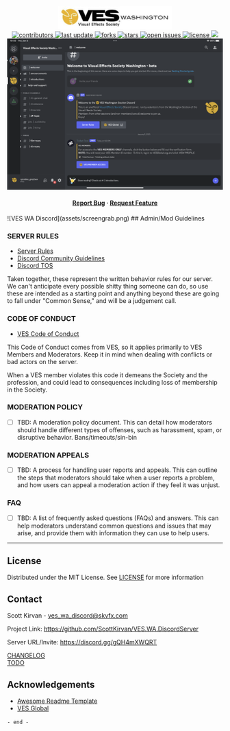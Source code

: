 <div align="center">
  <img src="assets/266x51_ves_wa_logotype.png" alt="logo" width="266" height="auto" />
  <br />
<!-- Badges -->
  <a href="https://github.com/ScottKirvan/ScooterGitTemplate/graphs/contributors">
    <img src="https://img.shields.io/github/contributors/ScottKirvan/ScooterGitTemplate" alt="contributors" />
  </a>
  <a href="">
    <img src="https://img.shields.io/github/last-commit/ScottKirvan/ScooterGitTemplate" alt="last update" />
  </a>
  <a href="https://github.com/ScottKirvan/ScooterGitTemplate/network/members">
    <img src="https://img.shields.io/github/forks/ScottKirvan/ScooterGitTemplate" alt="forks" />
  </a>
  <a href="https://github.com/ScottKirvan/ScooterGitTemplate/stargazers">
    <img src="https://img.shields.io/github/stars/ScottKirvan/ScooterGitTemplate" alt="stars" />
  </a>
  <a href="https://github.com/ScottKirvan/ScooterGitTemplate/issues/">
    <img src="https://img.shields.io/github/issues/ScottKirvan/ScooterGitTemplate" alt="open issues" />
  </a>
  <a href="https://github.com/ScottKirvan/ScooterGitTemplate/blob/master/LICENSE">
    <img src="https://img.shields.io/github/license/ScottKirvan/ScooterGitTemplate.svg" alt="license" />
  </a>
  <a href="https://discord.gg/gQH4mXWQRT">
    <!--<img src="https://img.shields.io/discord/704680098577514527?style=flat-square&label=%F0%9F%92%AC%20discord&color=00ACD7">-->
    <img src="https://img.shields.io/discord/1052011377415438346?style=flat-square&label=discord&color=00ACD7">
  </a>
  <br />
  <img src="assets/screengrab.png" alt="logo" width="600" height="auto" />
  <h4>
    <a href="https://github.com/ScottKirvan/ScooterGitTemplate/issues/">Report Bug</a>
  <span> · </span>
    <a href="https://github.com/ScottKirvan/ScooterGitTemplate/issues/">Request Feature</a>
</div>
![VES WA Discord](assets/screengrab.png)
## Admin/Mod Guidelines

### SERVER RULES

- [Server Rules](docs/Server%20Rules.md)
- [Discord Community Guidelines](https://discordapp.com/guidelines "Discord Community Guidelines") 
- [Discord TOS](https://discordapp.com/terms "Discord TOS") 

Taken together, these represent the written behavior rules for our server.  We can't anticipate every possible shitty thing someone can do, so use these are intended as a starting point and anything beyond these are going to fall under "Common Sense," and will be a judgement call.

### CODE OF CONDUCT

-  [VES Code of Conduct](https://www.vesglobal.org/visual-effects-society-code-of-conduct/ "VES Code of Conduct")

This Code of Conduct comes from VES, so it applies primarily to VES Members and Moderators.  Keep it in mind when dealing with conflicts or bad actors on the server.

When a VES member violates this code it demeans the Society and the profession, and could lead to consequences including loss of membership in the Society.

### MODERATION POLICY
- [ ] TBD:  A moderation policy document. This can detail how moderators should handle different types of offenses, such as harassment, spam, or disruptive behavior.  Bans/timeouts/sin-bin

### MODERATION APPEALS
- [ ] TBD:  A process for handling user reports and appeals. This can outline the steps that moderators should take when a user reports a problem, and how users can appeal a moderation action if they feel it was unjust.

### FAQ
- [ ] TBD:  A list of frequently asked questions (FAQs) and answers. This can help moderators understand common questions and issues that may arise, and provide them with information they can use to help users.
---
## License

Distributed under the MIT License.  See [LICENSE](LICENSE.md) for more information

## Contact

Scott Kirvan - ves_wa_discord@skvfx.com

Project Link: https://github.com/ScottKirvan/VES.WA.DiscordServer

Server URL/Invite:  https://discord.gg/gQH4mXWQRT

[CHANGELOG](notes/CHANGELOG.md)  
[TODO](notes/TODO.md)

## Acknowledgements

 - [Awesome Readme Template](https://github.com/Louis3797/awesome-readme-template)
 - [VES Global](https://VESGlobal.org)


`- end -`

